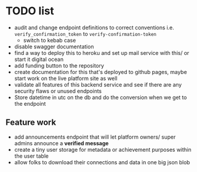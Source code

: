 # TODO list

- audit and change endpoint definitions to correct conventions i.e. `verify_confirmation_token` to `verify-confirmation-token`
  - switch to kebab case
- disable swagger documentation
- find a way to deploy this to heroku and set up mail service with this/ or start it digital ocean
- add funding button to the repository
- create documentation for this that's deployed to github pages, maybe start work on the live platform site as well
- validate all features of this backend service and see if there are any security flaws or unused endpoints
- Store datetime in utc on the db and do the conversion when we get to the endpoint

## Feature work

- add announcements endpoint that will let platform owners/ super admins announce a **verified message**
- create a tiny user storage for metadata or achievement purposes within the user table
- allow folks to download their connections and data in one big json blob
